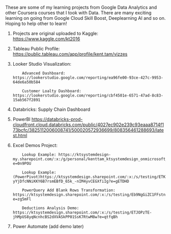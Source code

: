 These are some of my learning projects from Google Data Analytics and other Coursera courses that I took with Data. There are many exciting learning on going from Google Cloud Skill Boost, Deeplearning AI and so on. Hoping to help other to learn!

1) Projects are original uploaded to Kaggle: https://www.kaggle.com/kt2016
2) Tableau Public Profile: https://public.tableau.com/app/profile/kent.tam/vizzes
3) Looker Studio Visualization:

           Advanced Dashboard: https://lookerstudio.google.com/reporting/ea96fe00-93ce-427c-9953-64de6a50b584

           Customer Loalty Dashboard: https://lookerstudio.google.com/reporting/cbf4501e-6571-47ad-8c83-15ab567f2891
   
5) Databricks:
   Supply Chain Dashboard
6) PowerBI
   https://databricks-prod-cloudfront.cloud.databricks.com/public/4027ec902e239c93eaaa8714f173bcfc/3825112006008741/500020572936699/808356461288693/latest.html
7) Excel Demos Project:

           Lookup Example: https://ktsystemdesign-my.sharepoint.com/:x:/g/personal/kenttam_ktsystemdesign_onmicrosoft_com/EZng0uukNX1IjzfLUDUKV1AB5zMw20yaPoIpSws32ElKbw?e=0n9POU

           Lookup Example: (PowerPivot)https://ktsystemdesign.sharepoint.com/:x:/s/testing/ETK-yYjDfcNNiKKY6B7rsmEBfD_65k_-nIM4yvCEGXfiIg?e=gETDHD
  
           PowerQuery Add Blank Rows Transformation: https://ktsystemdesign.sharepoint.com/:x:/s/testing/Eb9NgGiZC1FFstnPGS3zZw0BcQTF_o2PTTcARnImfbBrYw?e=zg5mFl

           Deductions Analysis Demo: https://ktsystemdesign.sharepoint.com/:x:/s/testing/ETJOPzTE-jhMpUS8yqNcnhcBS2dXVASkPP01SsK7RtwM8w?e=qtfqBh
   
8) Power Automate (add demo later)
